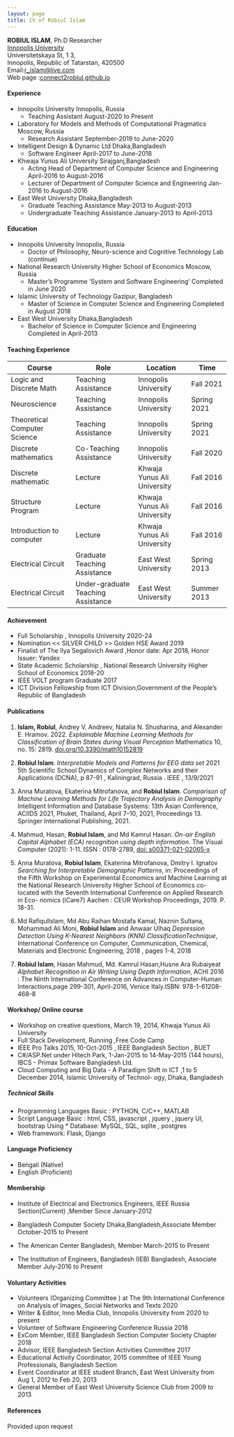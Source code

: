 ```yaml
---
layout: page
title: CV of Robiul Islam 
---
```


**ROBIUL ISLAM**, Ph.D Researcher <br/> 
[Innopolis University](https://innopolis.university/en/) <br/>
Universitetskaya St, 1 3, <br/>
Innopolis, Republic of Tatarstan, 420500  <br/>
Email:[r_islam@live.com](mailto:r_islam@live.com) <br/> 
Web page :[connect2robiul.github.io](http://robiulislam.me/)



#### Experience

* Innopolis University Innopolis, Russia 
  + Teaching Assistant August-2020 to Present
* Laboratory for Models and Methods of Computational Pragmatics Moscow, Russia 
  + Research Assistant September-2019 to June-2020
* Intelligent Design & Dynamic Ltd Dhaka,Bangladesh 
  + Software Engineer April-2017 to June-2018
* Khwaja Yunus Ali University Sirajganj,Bangladesh
  + Acting Head of Department of Computer Science and Engineering April-2016 to August-2016
  + Lecturer of Department of Computer Science and Engineering Jan-2016 to August-2016
* East West University Dhaka,Bangladesh
  + Graduate Teaching Assistance May-2013 to August-2013
  + Undergraduate Teaching Assistance January-2013 to April-2013

#### Education
* Innopolis University Innopolis, Russia 
  + Doctor of Philosophy, Neuro-science and Cognitive Technology Lab (continue) 
* National Research University Higher School of Economics Moscow, Russia 
  + Master’s Programme ’System and Software Engineering’ Completed in June 2020
* Islamic University of Technology Gazipur, Bangladesh 
  + Master of Science in Computer Science and Engineering Completed in August 2018
* East West University Dhaka,Bangladesh
  + Bachelor of Science in Computer Science and Engineering Completed in April-2013


#### Teaching Experience

| Course                       	| Role                                 	| Location                    	| Time        	|
|------------------------------	|--------------------------------------	|-----------------------------	|-------------	|
| Logic and Discrete Math       | Teaching Assistance                   | Innopolis University          | Fall 2021     |
| Neuroscience                 	| Teaching Assistance                  	| Innopolis University        	| Spring 2021 	|
| Theoretical Computer Science 	| Teaching Assistance                  	| Innopolis University        	| Spring 2021 	|
| Discrete mathematics         	| Co-Teaching Assistance               	| Innopolis University        	| Fall 2020   	|
| Discrete mathematic          	| Lecture                              	| Khwaja Yunus Ali University 	| Fall 2016   	|
| Structure Program            	| Lecture                              	| Khwaja Yunus Ali University 	| Fall 2016   	|
| Introduction to computer     	| Lecture                              	| Khwaja Yunus Ali University 	| Fall 2016   	|
| Electrical Circuit           	| Graduate Teaching Assistance         	| East West University        	| Spring 2013 	|
| Electrical Circuit           	| Under-graduate Teaching Assistance 	  | East West University        	| Summer 2013 	| 

#### Achievement

- Full Scholarship , Innopolis University 2020-24
- Nomination << SILVER CHILD >> Golden HSE Award 2019
- Finalist of The Ilya Segalovich Award ,Honor date: Apr 2018, Honor Issuer: Yandex
- State Academic Scholarship , National Research University Higher School of Economics 2018-20 
- IEEE VOLT program Graduate 2017
- ICT Division Fellowship from ICT Division,Government of the People’s Republic of Bangladesh

#### Publications

1. **Islam, Robiul**, Andrey V. Andreev, Natalia N. Shusharina, and Alexander E. Hramov. 2022. _Explainable Machine Learning Methods for Classification of Brain States during Visual Perception_ Mathematics 10, no. 15: 2819. [doi.org/10.3390/math10152819](https://doi.org/10.3390/math10152819)

1. **Robiul Islam**. _Interpretable Models and Patterns for EEG data set_ 2021 5th Scientific School Dynamics of Complex Networks and their Applications (DCNA), p 87-91 , Kaliningrad, Russia . IEEE , 13/9/2021 

1.  Anna Muratova, Ekaterina Mitrofanova, and **Robiul Islam**. _Comparison of Machine Learning Methods for Life Trajectory Analysis in Demography_ Intelligent Information and Database Systems: 13th Asian Conference, ACIIDS 2021, Phuket, Thailand, April 7–10, 2021, Proceedings 13. Springer International Publishing, 2021. 
1. Mahmud, Hasan, **Robiul Islam**, and Md Kamrul Hasan. _On-air English Capital Alphabet (ECA) recognition using depth information._ The Visual Computer (2021): 1-11. ISSN : 0178-2789, [doi: s00371-021-02065-x](https://doi.org/10.1007/s00371-021-02065-x) 

1. Anna Muratova, **Robiul Islam**, Ekaterina Mitrofanova, Dmitry I. Ignatov _Searching for Interpretable Demographic Patterns_, in: Proceedings of the Fifth Workshop on Experimental Economics and Machine Learning at the National Research University Higher School of Economics co-located with the Seventh International Conference on Applied Research in Eco- nomics (iCare7) Aachen : CEUR Workshop Proceedings, 2019. P. 18-31.
1. Md RafiqulIslam, Md Abu Raihan Mostafa Kamal, Naznin Sultana, Mohammad Ali Moni, **Robiul Islam** and Anwaar Ulhaq _Depression Detection Using K-Nearest Neighbors (KNN) ClassificationTechnique_, International Conference on Computer, Communication, Chemical, Materials and Electronic Engineering, 2018 , pages 1-4, 2018
1. **Robiul Islam**, Hasan Mahmud, Md. Kamrul Hasan,Husne Ara Rubaiyeat _Alphabet Recognition in Air Writing Using Depth Information_, ACHI 2016 : The Ninth International Conference on Advances in Computer-Human Interactions,page 299-301, April-2016, Venice Italy.ISBN: 978-1-61208-468-8

#### Workshop/ Online course

- Workshop on creative questions, March 19, 2014, Khwaja Yunus Ali University
- Full Stack Development, Running ,Free Code Camp
- IEEE Pro Talks 2015, 10-Oct-2015 , IEEE Bangladesh Section , BUET
- C#/ASP.Net under Hitech Park, 1-Jan-2015 to 14-May-2015 (144 hours), IBCS - Primax Software Bangladesh Ltd.
- Cloud Computing and Big Data - A Paradigm Shift in ICT ,1 to 5 December 2014, Islamic University of Technol- ogy, Dhaka, Bangladesh


##### Technical Skills
* Programming Languages Basic : PYTHON, C/C++, MATLAB
* Script Language Basic : html, CSS, javascript , jquery , jquery UI, bootstrap Using * Database: MySQL, SQL, sqlite , postgres
* Web framework: Flask, Django

#### Language Proficiency
- Bengali (Native)
- English (Proficient)

#### Membership

- Institute of Electrical and Electronics Engineers, IEEE Russia Section(Current) ,Member Since January-2012
- Bangladesh Computer Society Dhaka,Bangladesh,Associate Member October-2015 to Present

- The American Center Bangladesh, Member March-2015 to Present 
- The Institution of Engineers, Bangladesh (IEB) Bangladesh, Associate Member July-2016 to Present

#### Voluntary Activities
- Volunteers (Organizing Committee
) at The 9th International Conference on Analysis of Images, Social Networks and Texts 2020
- Writer & Editor, Inno Media Club, Innopolis University from 2020 to present
- Volunteer of Software Engineering Conference Russia 2018
- ExCom Member, IEEE Bangladesh Section Computer Society Chapter 2018
- Advisor, IEEE Bangladesh Section Activities Committee 2017
- Educational Activity Coordinator, 2015 committee of IEEE Young Professionals, Bangladesh Section
- Event Coordinator at IEEE student Branch, East West University from Aug 1, 2012 to Feb 20, 2013
- General Member of East West University Science Club from 2009 to 2013

#### References 
Provided upon request 

